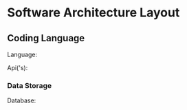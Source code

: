 # Software Architecture Layout #

## Coding Language  ##

Language:

Api('s):


### Data Storage ###

Database:

